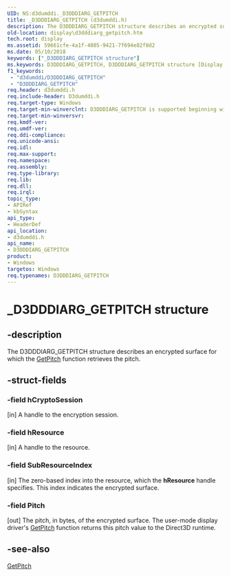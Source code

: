 ```yaml
---
UID: NS:d3dumddi._D3DDDIARG_GETPITCH
title: _D3DDDIARG_GETPITCH (d3dumddi.h)
description: The D3DDDIARG_GETPITCH structure describes an encrypted surface for which the GetPitch function retrieves the pitch.
old-location: display\d3dddiarg_getpitch.htm
tech.root: display
ms.assetid: 59661cfe-4a1f-4805-9421-7f694e82f8d2
ms.date: 05/10/2018
keywords: ["_D3DDDIARG_GETPITCH structure"]
ms.keywords: D3DDDIARG_GETPITCH, D3DDDIARG_GETPITCH structure [Display Devices], UMDisplayDriver_param_Structs_02e95329-8eba-41a3-ae4e-d8830b47ada6.xml, _D3DDDIARG_GETPITCH, d3dumddi/D3DDDIARG_GETPITCH, display.d3dddiarg_getpitch
f1_keywords:
 - "d3dumddi/D3DDDIARG_GETPITCH"
 - "D3DDDIARG_GETPITCH"
req.header: d3dumddi.h
req.include-header: D3dumddi.h
req.target-type: Windows
req.target-min-winverclnt: D3DDDIARG_GETPITCH is supported beginning with the Windows 7 operating system.
req.target-min-winversvr: 
req.kmdf-ver: 
req.umdf-ver: 
req.ddi-compliance: 
req.unicode-ansi: 
req.idl: 
req.max-support: 
req.namespace: 
req.assembly: 
req.type-library: 
req.lib: 
req.dll: 
req.irql: 
topic_type:
- APIRef
- kbSyntax
api_type:
- HeaderDef
api_location:
- d3dumddi.h
api_name:
- D3DDDIARG_GETPITCH
product:
- Windows
targetos: Windows
req.typenames: D3DDDIARG_GETPITCH
---
```


# _D3DDDIARG_GETPITCH structure


## -description


The D3DDDIARG_GETPITCH structure describes an encrypted surface for which the <a href="https://docs.microsoft.com/windows-hardware/drivers/ddi/d3dumddi/nc-d3dumddi-pfnd3dddi_getpitch">GetPitch</a> function retrieves the pitch. 


## -struct-fields




### -field hCryptoSession

[in] A handle to the encryption session. 


### -field hResource

[in] A handle to the resource. 


### -field SubResourceIndex

[in] The zero-based index into the resource, which the <b>hResource</b> handle specifies. This index indicates the encrypted surface.


### -field Pitch

[out] The pitch, in bytes, of the encrypted surface. The user-mode display driver's <a href="https://docs.microsoft.com/windows-hardware/drivers/ddi/d3dumddi/nc-d3dumddi-pfnd3dddi_getpitch">GetPitch</a> function returns this pitch value to the Direct3D runtime. 


## -see-also




<a href="https://docs.microsoft.com/windows-hardware/drivers/ddi/d3dumddi/nc-d3dumddi-pfnd3dddi_getpitch">GetPitch</a>
 

 

